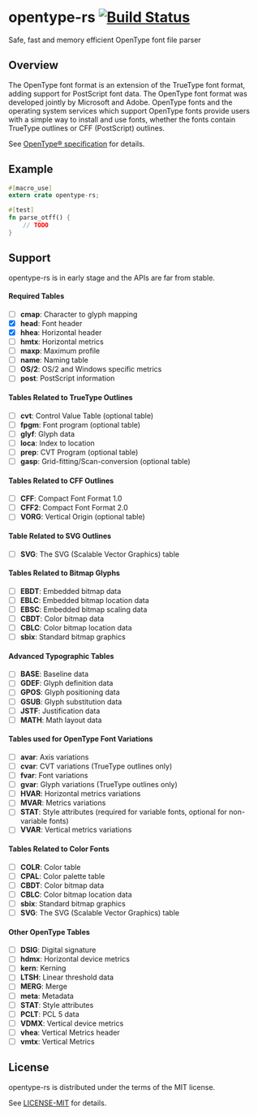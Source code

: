 # opentype-rs [![Build Status](https://travis-ci.org/fveilly/opentype-rs.svg?branch=master)](https://github.com/fveilly/opentype-rs)
Safe, fast and memory efficient OpenType font file parser

## Overview
[overview]: #overview

The OpenType font format is an extension of the TrueType font format, adding support for PostScript font data. The OpenType font format was developed jointly by Microsoft and Adobe. OpenType fonts and the operating system services which support OpenType fonts provide users with a simple way to install and use fonts, whether the fonts contain TrueType outlines or CFF (PostScript) outlines.

See [OpenType® specification](https://docs.microsoft.com/en-gb/typography/opentype/spec/) for details.

## Example
[example]: #example

```rust
#[macro_use]
extern crate opentype-rs;

#[test]
fn parse_otff() {
    // TODO
}
```

## Support
[support]: #support

<aside class="warning">
opentype-rs is in early stage and the APIs are far from stable.
</aside>

#### Required Tables

- [ ] **cmap**: Character to glyph mapping
- [x] **head**: Font header
- [x] **hhea**: Horizontal header
- [ ] **hmtx**: Horizontal metrics
- [ ] **maxp**: Maximum profile
- [ ] **name**: Naming table
- [ ] **OS/2**: OS/2 and Windows specific metrics
- [ ] **post**: PostScript information

#### Tables Related to TrueType Outlines

- [ ] **cvt**: Control Value Table (optional table)
- [ ] **fpgm**: Font program (optional table)
- [ ] **glyf**: Glyph data
- [ ] **loca**: Index to location
- [ ] **prep**: CVT Program (optional table)
- [ ] **gasp**: Grid-fitting/Scan-conversion (optional table)

#### Tables Related to CFF Outlines

- [ ] **CFF**: Compact Font Format 1.0
- [ ] **CFF2**: Compact Font Format 2.0
- [ ] **VORG**: Vertical Origin (optional table)

#### Table Related to SVG Outlines

- [ ] **SVG**: The SVG (Scalable Vector Graphics) table

#### Tables Related to Bitmap Glyphs

- [ ] **EBDT**: Embedded bitmap data
- [ ] **EBLC**: Embedded bitmap location data
- [ ] **EBSC**: Embedded bitmap scaling data
- [ ] **CBDT**: Color bitmap data
- [ ] **CBLC**: Color bitmap location data
- [ ] **sbix**: Standard bitmap graphics

#### Advanced Typographic Tables

- [ ] **BASE**: Baseline data
- [ ] **GDEF**: Glyph definition data
- [ ] **GPOS**: Glyph positioning data
- [ ] **GSUB**: Glyph substitution data
- [ ] **JSTF**: Justification data
- [ ] **MATH**: Math layout data

#### Tables used for OpenType Font Variations

- [ ] **avar**: Axis variations
- [ ] **cvar**: CVT variations (TrueType outlines only)
- [ ] **fvar**: Font variations
- [ ] **gvar**: Glyph variations (TrueType outlines only)
- [ ] **HVAR**: Horizontal metrics variations
- [ ] **MVAR**: Metrics variations
- [ ] **STAT**: Style attributes (required for variable fonts, optional for non-variable fonts)
- [ ] **VVAR**: Vertical metrics variations

#### Tables Related to Color Fonts

- [ ] **COLR**: Color table
- [ ] **CPAL**: Color palette table
- [ ] **CBDT**: Color bitmap data
- [ ] **CBLC**: Color bitmap location data
- [ ] **sbix**: Standard bitmap graphics
- [ ] **SVG**: The SVG (Scalable Vector Graphics) table

#### Other OpenType Tables

- [ ] **DSIG**: Digital signature
- [ ] **hdmx**: Horizontal device metrics
- [ ] **kern**: Kerning
- [ ] **LTSH**: Linear threshold data
- [ ] **MERG**: Merge
- [ ] **meta**: Metadata
- [ ] **STAT**: Style attributes
- [ ] **PCLT**: PCL 5 data
- [ ] **VDMX**: Vertical device metrics
- [ ] **vhea**: Vertical Metrics header
- [ ] **vmtx**: Vertical Metrics

## License
[license]: #license

opentype-rs is distributed under the terms of the MIT license.

See [LICENSE-MIT](LICENSE-MIT) for details.